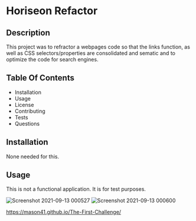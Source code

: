# Horiseon Refactor

## Description
This project was to refractor a webpages code so that the links function, as well as CSS selectors/properties are consolidated and sematic and to optimize the code for search engines.

## Table Of Contents
* Installation
* Usage
* License
* Contributing
* Tests
* Questions

## Installation
None needed for this.

## Usage
This is not a functional application. It is for test purposes.

![Screenshot 2021-09-13 000527](https://user-images.githubusercontent.com/87509377/133031862-de74a8b4-4c8c-4aed-8254-7a5944c401cb.jpg)
![Screenshot 2021-09-13 000600](https://user-images.githubusercontent.com/87509377/133031917-5f94fad9-b0b1-4236-95bd-c70130729b8d.jpg)

https://mason41.github.io/The-First-Challenge/

